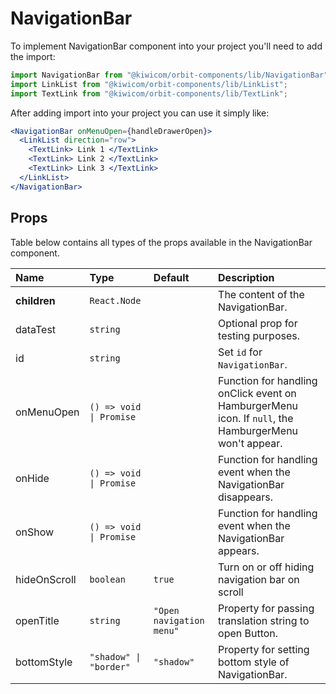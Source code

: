 # NavigationBar

To implement NavigationBar component into your project you'll need to add the import:

```jsx
import NavigationBar from "@kiwicom/orbit-components/lib/NavigationBar";
import LinkList from "@kiwicom/orbit-components/lib/LinkList";
import TextLink from "@kiwicom/orbit-components/lib/TextLink";
```

After adding import into your project you can use it simply like:

```jsx
<NavigationBar onMenuOpen={handleDrawerOpen}>
  <LinkList direction="row">
    <TextLink> Link 1 </TextLink>
    <TextLink> Link 2 </TextLink>
    <TextLink> Link 3 </TextLink>
  </LinkList>
</NavigationBar>
```

## Props

Table below contains all types of the props available in the NavigationBar component.

| Name         | Type                    | Default                  | Description                                                                                           |
| :----------- | :---------------------- | :----------------------- | :---------------------------------------------------------------------------------------------------- |
| **children** | `React.Node`            |                          | The content of the NavigationBar.                                                                     |
| dataTest     | `string`                |                          | Optional prop for testing purposes.                                                                   |
| id           | `string`                |                          | Set `id` for `NavigationBar`.                                                                         |
| onMenuOpen   | `() => void \| Promise` |                          | Function for handling onClick event on HamburgerMenu icon. If `null`, the HamburgerMenu won't appear. |
| onHide       | `() => void \| Promise` |                          | Function for handling event when the NavigationBar disappears.                                        |
| onShow       | `() => void \| Promise` |                          | Function for handling event when the NavigationBar appears.                                           |
| hideOnScroll | `boolean`               | `true`                   | Turn on or off hiding navigation bar on scroll                                                        |
| openTitle    | `string`                | `"Open navigation menu"` | Property for passing translation string to open Button.                                               |
| bottomStyle  | `"shadow" \| "border"`  | `"shadow"`               | Property for setting bottom style of NavigationBar.                                                   |
